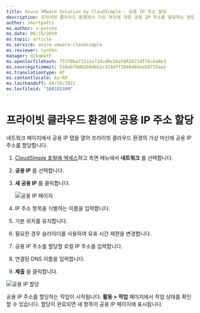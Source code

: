 ```yaml
---
title: Azure VMware Solution by CloudSimple - 공용 IP 주소 할당
description: 프라이빗 클라우드 환경에서 가상 머신에 대한 공용 IP 주소를 할당하는 방법을 설명합니다.
author: shortpatti
ms.author: v-patsho
ms.date: 08/15/2019
ms.topic: article
ms.service: azure-vmware-cloudsimple
ms.reviewer: cynthn
manager: dikamath
ms.openlocfilehash: 75378ba712a1e71dcd0e16af661672df76c6a9e3
ms.sourcegitcommit: 516eb79d62b8dbb2c324dff2048d01ea50715aa1
ms.translationtype: HT
ms.contentlocale: ko-KR
ms.lasthandoff: 04/28/2021
ms.locfileid: "108185309"
---
```

# <a name="allocate-public-ip-addresses-for-private-cloud-environment"></a>프라이빗 클라우드 환경에 공용 IP 주소 할당

네트워크 페이지에서 공용 IP 탭을 열어 프라이빗 클라우드 환경의 가상 머신에 공용 IP 주소를 할당합니다.

1. [CloudSimple 포털에 액세스](access-cloudsimple-portal.md)하고 측면 메뉴에서 **네트워크** 를 선택합니다.
2. **공용 IP** 를 선택합니다.
3. **새 공용 IP** 를 클릭합니다.

    ![공용 IP 페이지](media/public-ips-page.png)

4. IP 주소 항목을 식별하는 이름을 입력합니다.
5. 기본 위치를 유지합니다.
6. 필요한 경우 슬라이더를 사용하여 유휴 시간 제한을 변경합니다.
7. 공용 IP 주소를 할당할 로컬 IP 주소를 입력합니다.
8. 연결된 DNS 이름을 입력합니다.
9. **제출** 을 클릭합니다.

![공용 IP 할당](media/network-public-ip-allocate.png)

공용 IP 주소를 할당하는 작업이 시작됩니다. **활동 > 작업** 페이지에서 작업 상태를 확인할 수 있습니다. 할당이 완료되면 새 항목이 공용 IP 페이지에 표시됩니다.
